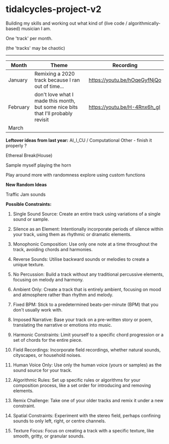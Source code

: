 # tidalcycles-project-v2

Building my skills and working out what kind of (live code / algorithmically-based) musician I am.

One 'track' per month.



(the 'tracks' may be chaotic)

---

|Month| Theme|Recording|
| --- | --- | --- |
|January|Remixing a 2020 track because I ran out of time...| <https://youtu.be/hOqeGyfNjQo> |
|February|don't love what I made this month, but some nice bits that I'll probably revisit| <https://youtu.be/H-4Rnx6h_gI>|
|March|||

**Leftover ideas from last year:**
AI_I_CU / Computational Other - finish it properly ?

Ethereal Break(House)

Sample myself playing the horn

Play around more with randomness
explore using custom functions

**New Random Ideas**

Traffic Jam sounds

**Possible Constraints:**

1. Single Sound Source: Create an entire track using variations of a single sound or sample.

2. Silence as an Element: Intentionally incorporate periods of silence within your track, using them as rhythmic or dramatic elements.

3. Monophonic Composition: Use only one note at a time throughout the track, avoiding chords and harmonies.

4. Reverse Sounds: Utilise backward sounds or melodies to create a unique texture.

5. No Percussion: Build a track without any traditional percussive elements, focusing on melody and harmony.

6. Ambient Only: Create a track that is entirely ambient, focusing on mood and atmosphere rather than rhythm and melody.

7. Fixed BPM: Stick to a predetermined beats-per-minute (BPM) that you don't usually work with.

8. Imposed Narrative: Base your track on a pre-written story or poem, translating the narrative or emotions into music.

9. Harmonic Constraints: Limit yourself to a specific chord progression or a set of chords for the entire piece.

10. Field Recordings: Incorporate field recordings, whether natural sounds, cityscapes, or household noises.

11. Human Voice Only: Use only the human voice (yours or samples) as the sound source for your track.

12. Algorithmic Rules: Set up specific rules or algorithms for your composition process, like a set order for introducing and removing elements.

13. Remix Challenge: Take one of your older tracks and remix it under a new constraint.

14. Spatial Constraints: Experiment with the stereo field, perhaps confining sounds to only left, right, or centre channels.

15. Texture Focus: Focus on creating a track with a specific texture, like smooth, gritty, or granular sounds.

